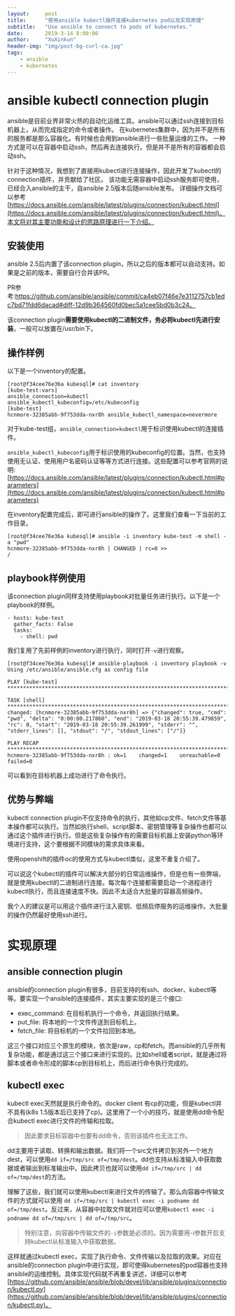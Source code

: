 ```yaml
---
layout:     post
title:      "使用ansible kubectl插件连接kubernetes pod以及实现原理"
subtitle:   "Use ansible to connect to pods of kubernetes."
date:       2019-3-14 8:00:00
author:     "XuXinkun"
header-img: "img/post-bg-curl-ca.jpg"
tags:
    - ansible
    - kubernetes
---
```



# ansible kubectl connection plugin

ansible是目前业界非常火热的自动化运维工具。ansible可以通过ssh连接到目标机器上，从而完成指定的命令或者操作。
在kubernetes集群中，因为并不是所有的服务都是那么容器化。有时候也会用到ansible进行一些批量运维的工作。
一种方式是可以在容器中启动ssh，然后再去连接执行。但是并不是所有的容器都会启动ssh。

针对于这种情况，我想到了直接用kubectl进行连接操作，因此开发了kubectl的connection插件，并贡献给了社区。
该功能无需容器中启动ssh服务即可使用，已经合入ansible的主干，自ansible 2.5版本后随ansible发布。
详细操作文档可以参考[https://docs.ansible.com/ansible/latest/plugins/connection/kubectl.html](https://docs.ansible.com/ansible/latest/plugins/connection/kubectl.html)。本文将对其主要功能和设计的思路原理进行一下介绍。

## 安装使用

ansible 2.5后内置了该connection plugin，所以之后的版本都可以自动支持。如果是之前的版本，需要自行合并该PR。

PR参考:https://github.com/ansible/ansible/commit/ca4eb07f46e7e3112757cb1edc7bd71fdd6dacad#diff-12d9b364560fd0bec5a1cee5bd0b3c24。

该connection plugin**需要使用kubectl的二进制文件，务必将kubectl先进行安装**，一般可以放置在/usr/bin下。

## 操作样例

以下是一个inventory的配置。

```
[root@f34cee76e36a kubesql]# cat inventory 
[kube-test:vars]
ansible_connection=kubectl
ansible_kubectl_kubeconfig=/etc/kubeconfig
[kube-test]
hcnmore-32385abb-9f753dda-nxr8h ansible_kubectl_namespace=nevermore
```

对于kube-test组，`ansible_connection=kubectl`用于标识使用kubectl的连接插件。

`ansible_kubectl_kubeconfig`用于标识使用的kubeconfig的位置。当然，也支持使用无认证、使用用户名密码认证等等方式进行连接。这些配置可以参考官网的说明: [https://docs.ansible.com/ansible/latest/plugins/connection/kubectl.html#parameters](https://docs.ansible.com/ansible/latest/plugins/connection/kubectl.html#parameters)

在inventory配置完成后，即可进行ansible的操作了。这里我们查看一下当前的工作目录。

```
[root@f34cee76e36a kubesql]# ansible -i inventory kube-test -m shell -a "pwd"     
hcnmore-32385abb-9f753dda-nxr8h | CHANGED | rc=0 >>
/
```

## playbook样例使用

该connection plugin同样支持使用playbook对批量任务进行执行。以下是一个playbook的样例。

```
- hosts: kube-test
  gather_facts: False
  tasks:
    - shell: pwd
```

我们复用了先前样例的inventory进行执行，同时打开`-v`进行观察。

```
[root@f34cee76e36a kubesql]# ansible-playbook -i inventory playbook -v 
Using /etc/ansible/ansible.cfg as config file

PLAY [kube-test] *************************************************************************************************************************************************************************************************

TASK [shell] *****************************************************************************************************************************************************************************************************
changed: [hcnmore-32385abb-9f753dda-nxr8h] => {"changed": true, "cmd": "pwd", "delta": "0:00:00.217860", "end": "2019-03-18 20:55:39.479859", "rc": 0, "start": "2019-03-18 20:55:39.261999", "stderr": "", "stderr_lines": [], "stdout": "/", "stdout_lines": ["/"]}

PLAY RECAP *******************************************************************************************************************************************************************************************************
hcnmore-32385abb-9f753dda-nxr8h : ok=1    changed=1    unreachable=0    failed=0  
```

可以看到在目标机器上成功进行了命令执行。

## 优势与弊端

kubectl connection plugin不仅支持命令的执行，其他如cp文件、fetch文件等基本操作都可以执行。当然如执行shell、script脚本、密钥管理等复杂操作也都可以通过这个插件进行执行。但是这些复杂操作有的需要目标机器上安装python等环境进行支持，这个要根据不同模块的需求具体来看。

使用openshift的插件oc的使用方式与kubectl类似，这里不重复介绍了。
 
可以说这个kubectl的插件可以解决大部分的日常运维操作，但是也有一些弊端，就是使用kubectl的二进制进行连接。每次每个连接都需要启动一个进程进行kubectl执行，而且连接速度不快。因此不太适合大批量的容器高频操作。

我个人的建议是可以用这个插件进行注入密钥、低频启停服务的运维操作。大批量的操作仍然最好使用ssh进行。


# 实现原理

## ansible connection plugin

ansible的connection plugin有很多，目前支持的有ssh、docker、kubectl等等。要实现一个ansible的连接插件，其实主要实现的是三个接口:

- exec_command: 在目标机执行一个命令，并返回执行结果。
- put_file: 将本地的一个文件传送到目标机上。
- fetch_file: 将目标机的一个文件拉回到本地。

这三个接口对应三个原生的模块，依次是raw，cp和fetch。而ansible的几乎所有复杂功能，都是通过这三个接口来进行实现的。比如shell或者script，就是通过将脚本或者命令形成的脚本cp到目标机上，而后进行命令执行完成的。

## kubectl exec

kubectl exec天然就是执行命令的。docker client 有cp的功能，但是kubectl并不具有(k8s 1.5版本后已支持了cp)。这里用了一个小的技巧，就是使用dd命令配合kubectl exec进行文件的传输和拉取。

> 因此要求目标容器中也要有dd命令，否则该插件也无法工作。

dd主要用于读取、转换和输出数据。我们将一个src文件拷贝到另外一个地方dest，可以使用`dd if=/tmp/src of=/tmp/dest`。dd也支持从标准输入中获取数据或者输出到标准输出中。因此拷贝也就可以使用`dd if=/tmp/src | dd of=/tmp/dest`的方法。

理解了这些，我们就可以使用kubectl来进行文件的传输了。那么向容器中传输文件的方式就可以使用 `dd if=/tmp/src | kubectl exec -i podname dd of=/tmp/dest`。反过来，从容器中拉取文件就对应可以使用`kubectl exec -i podname dd of=/tmp/src | dd of=/tmp/src`。

> 特别注意，向容器中传输文件的`-i`参数是必须的。因为需要用-i参数开启支持kubectl从标准输入中获取数据。

这样就通过kubectl exec，实现了执行命令、文件传输以及拉取的效果。对应在ansible的connection plugin中进行实现，即可使得kubernetes的pod容器也支持ansible的运维控制。具体实现代码就不再重复讲述，详细可以参考[https://github.com/ansible/ansible/blob/devel/lib/ansible/plugins/connection/kubectl.py](https://github.com/ansible/ansible/blob/devel/lib/ansible/plugins/connection/kubectl.py)。

